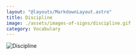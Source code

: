 ```yaml
---
layout: "@layouts/MarkdownLayout.astro"
title: Discipline
image: ./assets/images-of-signs/discipline.gif
category: Vocabulary
---
```


![Discipline](@signs/discipline.gif)
